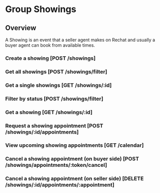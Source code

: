 # Group Showings

## Overview
A Showing is an event that a seller agent makes on Rechat and usually a buyer
agent can book from available times.

### Create a showing [POST /showings]
<!-- include(tests/showing/create.md) -->

### Get all showings [POST /showings/filter]
<!-- include(tests/showing/filter.md) -->

### Get a single showings [GET /showings/:id]
<!-- include(tests/showing/getShowing.md) -->

### Filter by status [POST /showings/filter]
<!-- include(tests/showing/filterByStatus.md) -->

### Get a showing [GET /showings/:id]
<!-- include(tests/showing/create.md) -->

### Request a showing appointment [POST /showings/:id/appointments]
<!-- include(tests/showing/requestAppointment.md) -->

### View upcoming showing appointments [GET /calendar]
<!-- include(tests/showing/upcomingAppointments.md) -->

### Cancel a showing appointment (on buyer side) [POST /showings/appointments/:token/cancel]
<!-- include(tests/showing/cancelAppointment.md) -->

### Cancel a showing appointment (on seller side) [DELETE /showings/:id/appointments/:appointment]
<!-- include(tests/showing/sellerAgentCancelAppointment.md) -->

